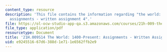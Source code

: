 ```yaml
---
content_type: resource
description: 'This file contains the information regarding "the world: 1400-present:
  assignments - written assignment 4".'
file: https://ol-ocw-studio-app-qa.s3.amazonaws.com/courses/21h-009-the-world-1400-present-spring-2014/e924551667d6388d1e711e6562ffb2e9_MIT21H_009S14_WrittenAsgn4.pdf
file_type: application/pdf
resourcetype: Document
title: '21H.009S14 The World: 1400-Present: Assignments - Written Assignment 4'
uid: e9245516-67d6-388d-1e71-1e6562ffb2e9
---
```

